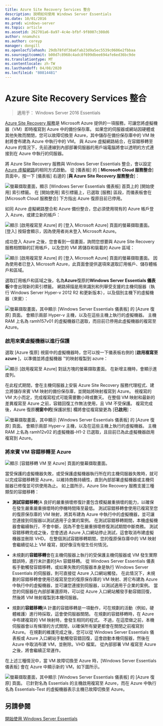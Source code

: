 ```yaml
---
title: Azure Site Recovery Services 整合
description: 說明如何使用 Windows Server Essentials
ms.date: 10/01/2016
ms.prod: windows-server
ms.topic: article
ms.assetid: 262701a6-8a97-4c4e-bfbf-9f8007c308d6
author: nnamuhcs
ms.author: coreyp
manager: dongill
ms.openlocfilehash: 29db78fdf38a6fab23d9a5ec5539c0606e2fbbaa
ms.sourcegitcommit: b00d7c8968c4adc8f699dbee694afe6ed36bc9de
ms.translationtype: MT
ms.contentlocale: zh-TW
ms.lasthandoff: 04/08/2020
ms.locfileid: "80814481"
---
```

# <a name="azure-site-recovery-services-integration"></a>Azure Site Recovery Services 整合

>適用于： Windows Server 2016 Essentials

[Azure Site Recovery 服務](https://docs.microsoft.com/azure/site-recovery/)是 Microsoft Azure 提供的一項服務，可讓您將虛擬機器（VM）即時複寫到 Azure 中的備份保存庫。 如果您的伺服器或網站因硬體或其他失敗而關閉，您可以故障切換至 Azure，其中儲存在備份保存庫中的 VM 映射將會布建為 Azure 中執行中的 VM。 與 Azure 虛擬網路結合，在容錯移轉至 Azure 的情況下，先前連線到內部部署伺服器的用戶端電腦將會以透明的方式連接到在 Azure 中執行的伺服器。

將 Azure Site Recovery 服務與 Windows Server Essentials 整合，會以設定[Azure 虛擬網路](azure-virtual-network-integration.md)的相同方式啟動。 從 [儀表板] 的 [ **Microsoft Cloud 服務整合**] 頁面中，按一下 [儀表板] 右邊的 [**與 Azure Site Recovery 服務整合**]：

![螢幕擷取畫面，顯示 [Windows Server Essentials 儀表板] 首頁上的 [開始使用] 索引標籤。 在 [開始使用] 索引標籤上，已選取 [服務] 區段，而儀表板會在 [Microsoft Cloud 服務整合] 下方指出 Azure 復原目前已停用。](media/azure-site-recovery-1.PNG)

如同 Azure 虛擬網路整合和 Azure 備份整合，您必須使用現有的 Azure 帳戶登入 Azure，或建立新的帳戶：

![顯示 [啟用複寫至 Azure] 的 [登入 Microsoft Azure] 頁面的螢幕擷取畫面。 [登入] 按鈕會顯示，因為使用者尚未登入 Microsoft Azure。](media/azure-site-recovery-2.PNG)

成功登入 Azure 之後，您會看到一個畫面，詢問您想要與 Azure Site Recovery 服務相關聯的訂用帳戶，以及您的 VM 將儲存和裝載的 Azure 區域：

![顯示 [啟用複寫至 Azure] 的 [登入 Microsoft Azure] 頁面的螢幕擷取畫面。 因為使用者已登入 Microsoft Azure，此頁面會提供選項來選取訂用帳戶、儲存體帳戶和區域。](media/azure-site-recovery-3.PNG)

選取訂用帳戶和區域之後，名為**Azure**復原的**Windows Server Essentials 儀表板**中會出現新的索引標籤。 網路掃描是用來識別和列舉受支援的主機伺服器（執行 Windows Server Hyper-v 2012 R2 和更新版本），以及個別主機下的虛擬機器（來賓）：

![螢幕擷取畫面，其中顯示 [Windows Server Essentials 儀表板] 的 [Azure 復原] 頁面。 會顯示兩部 Hyper-v 主機，以及在這些主機上執行的虛擬機器。 主機 RAM 上名為 ramh157v01 的虛擬機器已選取，而目前已停用此虛擬機器的複寫至 Azure。](media/azure-site-recovery-4.PNG)

### <a name="enabling-guest-virtual-machines-for-protection"></a>啟用來賓虛擬機器以進行保護

選取 [Azure 復原] 視窗中的虛擬機器時，您可以按一下儀表板右側的 [**啟用複寫至 azure** ]，以準備並將虛擬機器 &trade;的映射複製到 azure：

![顯示 [啟用複寫至 Azure] 對話方塊的螢幕擷取畫面。 在新增主機時，會顯示進度列。](media/azure-site-recovery-5.PNG)

在此程式期間，會在主機伺服器上安裝 Azure Site Recovery 服務代理程式、建立將儲存來賓 VM 映射的備份保存庫，並開始將映射複寫到 Azure。 視複寫的 VM 大小而定，完成複寫程式可能需要數小時或數天。 在整個 VM 映射和最新的差異複寫至 Azure 之前，容錯回復工作無法使用，且 VM 不受保護。 複寫完成後，Azure 復原**視窗中的**[保護狀態] 欄將會從複寫變更為 [**已啟用**]：

![螢幕擷取畫面，其中顯示 [Windows Server Essentials 儀表板] 的 [Azure 復原] 頁面。 會顯示兩部 Hyper-v 主機，以及在這些主機上執行的虛擬機器。 主機 RAM 上名為 ramh12v02 的虛擬機器-H1-2 已選取，且目前已為此虛擬機器啟用複寫到 Azure。](media/azure-site-recovery-6.PNG)

### <a name="failover-of-a-guest-vm-to-azure"></a>將來賓 VM 容錯移轉至 Azure

![顯示 [容錯移轉 VM 至 Azure] 頁面的螢幕擷取畫面。](media/azure-site-recovery-7.PNG)

當受保護的虛擬機器失敗，或受保護虛擬機器執行所在的主機伺服器失敗時，就可以完成容錯移轉至 Azure，以維持商務持續性，直到內部部署虛擬機器或主機伺服器已修復並可供使用為止。 如上圖所示，Azure Site Recovery 服務支援三種類型的容錯移轉：

-   **測試容錯移轉**ƒA 良好的嚴重損壞修復計畫包含模擬嚴重損壞的能力，以確保在發生嚴重嚴重損壞時的停機時間降至最低。 測試容錯移轉會使用已複寫至您的復原保存庫的 VM 映射，將其布建為 Azure 中執行中的虛擬機器，並可讓您連接到伺服器以測試適用于企業的案例。 在測試容錯移轉期間，本機虛擬機器會繼續執行，不會中斷，因為不會在嚴重損壞修復測試期間中斷商務。 測試容錯移轉完成之後，您會透過 Azure 入口網站停止測試，這會取消布建虛擬機器並刪除 VHD。 在整個測試容錯移轉期間，您的復原保存庫中的 VM 映射會繼續從站上 VM 複寫，就好像沒有發生任何情況。

-   未規劃的**容錯移轉**會在主機伺服器上執行的受保護主機伺服器或 VM 發生實際錯誤時，進行未計畫的ƒAn 容錯移轉。 從 Windows Server Essentials 儀表板手動觸發容錯移轉，或如果失敗的伺服器本身是執行 Windows Server Essentials 的伺服器，則可直接從 Azure 入口網站觸發。 在此情況下，未規劃的容錯移轉會使用已複寫至您的復原保存庫的 VM 映射、將它布建為 Azure 中執行中的虛擬機器，並可讓您連接到伺服器，以測試適用于企業的案例。 當您的伺服器在內部部署還原時，可以從 Azure 入口網站觸發手動容錯回復，然後將 VM 映射複製到本機伺服器。

-   規劃的**容錯移轉**ƒA 計畫的容錯移轉是一項動作，可在規劃的活動（例如，硬體維護）進行時採取，這會使伺服器關閉。 在規劃的容錯移轉時，在 Azure 中布建複寫的 VM 映射時，會發生相同的程式。 不過，在這麼做之前，本機伺服器會以有條理的方式關閉，以確保所有變更都會在關閉之前複寫到 Azure。 在規劃的維護完成之後，您可以從 Windows Server Essentials 儀表板或 Azure 入口網站手動觸發容錯回復，這會啟動本機伺服器，然後在 Azure 中取消布建 VM，並刪除。VHD 檔案。 從內部部署 VM 複寫至 Azure 之後，將會繼續正常運作。

在上述三種情況中，當 VM 故障切換至 Azure 時，[Windows Server Essentials 儀表板] 會在 Azure 中顯示新的 VM，如下圖所示。

![螢幕擷取畫面，其中顯示 [Windows Server Essentials 儀表板] 的 [Azure 復原] 頁面。 已針對名為 Essentials 的主機啟用複寫至 Azure，而在 Azure 中執行名為 Essentials-Test 的虛擬機器表示主機已故障切換至 Azure。](media/azure-site-recovery-8.PNG)

<a name="see-also"></a>另請參閱
--------
[開始使用 Windows Server Essentials](get-started.md)
